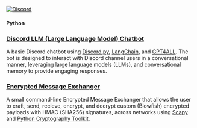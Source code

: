 [![Discord](https://img.shields.io/discord/YourDiscordServerID?color=blue&label=Discord&logo=discord&logoColor=white)](https://discord.gg/KmAkuNyr)

#### Python
### [Discord LLM (Large Language Model) Chatbot](https://github.com/shaunbarnard/python/tree/main/discord-llm-chatbot)<br>
A basic Discord chatbot using [Discord.py](https://github.com/Rapptz/discord.py), [LangChain](https://github.com/langchain-ai/langchain), and [GPT4ALL](https://github.com/nomic-ai/gpt4all). The bot is designed to interact with Discord channel users in a conversational manner, leveraging large language models (LLMs), and conversational memory to provide engaging responses.

### [Encrypted Message Exchanger](https://github.com/shaunbarnard/python/tree/main/encrypted-message-exchanger)<br>
A small command-line Encrypted Message Exchanger that allows the user to craft, send, recieve, encrypt, and decrypt custom (Blowfish) encrypted payloads with HMAC (SHA256) signatures, across networks using [Scapy](https://github.com/secdev/scapy) and [Python Cryptography Toolkit](https://github.com/pycrypto/pycrypto).